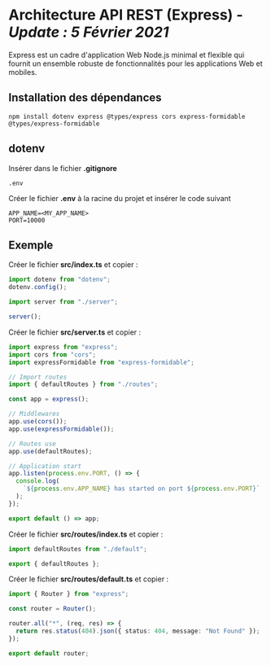 # Architecture API REST (Express) - ***Update : 5 Février 2021***

Express est un cadre d'application Web Node.js minimal et flexible qui fournit un ensemble robuste de fonctionnalités pour les applications Web et mobiles.

## Installation des dépendances

```
npm install dotenv express @types/express cors express-formidable @types/express-formidable
```

## dotenv

Insérer dans le fichier **.gitignore**

```
.env
```

Créer le fichier **.env** à la racine du projet et insérer le code suivant

```
APP_NAME=<MY_APP_NAME>
PORT=10000
```


## Exemple

Créer le fichier **src/index.ts** et copier :

```ts
import dotenv from "dotenv";
dotenv.config();

import server from "./server";

server();
```

Créer le fichier **src/server.ts** et copier :

```ts
import express from "express";
import cors from "cors";
import expressFormidable from "express-formidable";

// Import routes
import { defaultRoutes } from "./routes";

const app = express();

// Middlewares
app.use(cors());
app.use(expressFormidable());

// Routes use
app.use(defaultRoutes);

// Application start
app.listen(process.env.PORT, () => {
  console.log(
    `${process.env.APP_NAME} has started on port ${process.env.PORT}`
  );
});

export default () => app;
```

Créer le fichier **src/routes/index.ts** et copier :

```ts
import defaultRoutes from "./default";

export { defaultRoutes };
```


Créer le fichier **src/routes/default.ts** et copier :

```ts
import { Router } from "express";

const router = Router();

router.all("*", (req, res) => {
  return res.status(404).json({ status: 404, message: "Not Found" });
});

export default router;

```
